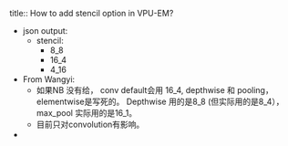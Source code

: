 title:: How to add stencil option in VPU-EM?
- json output:
	- stencil:
		- 8_8
		- 16_4
		- 4_16
- From Wangyi:
	- 如果NB 没有给， conv default会用 16_4,  depthwise 和 pooling， elementwise是写死的。 Depthwise 用的是8_8 (但实际用的是8_4），max_pool 实际用的是16_1。
	- 目前只对convolution有影响。
-